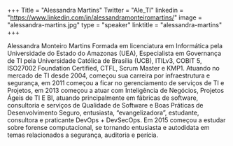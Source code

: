 +++
Title = "Alessandra Martins"
Twitter = "Ale_TI"
linkedin = "https://www.linkedin.com/in/alessandramonteiromartins/"
image = "alessandra-martins.jpg"
type = "speaker"
linktitle = "alessandra-martins"
+++

Alessandra Monteiro Martins Formada em licenciatura em Informática pela Universidade do Estado do Amazonas (UEA), Especialista em Governança de TI pela Universidade Católica de Brasília (UCB), ITILv3, COBIT 5, ISO27002 Foundation Certified, CTFL, Scrum Master e KMP1. Atuando no mercado de TI desde 2004, começou sua carreira por infraestrutura e segurança, em 2011 começou a ficar no gerenciamento de serviços de TI e Projetos, em 2013 começou a atuar com Inteligência de Negócios, Projetos Ágeis de TI E BI, atuando principalmente em fábricas de software, consultoria e serviços de Qualidade de Software e Boas Práticas de Desenvolvimento Seguro, entusiasta, “evangelizadora”, estudante, consultora e praticante DevOps + DevSecOps. Em 2015 começou a estudar sobre forense computacional, se tornando entusiasta e autodidata em temas relacionados a segurança, auditoria e perícia.
